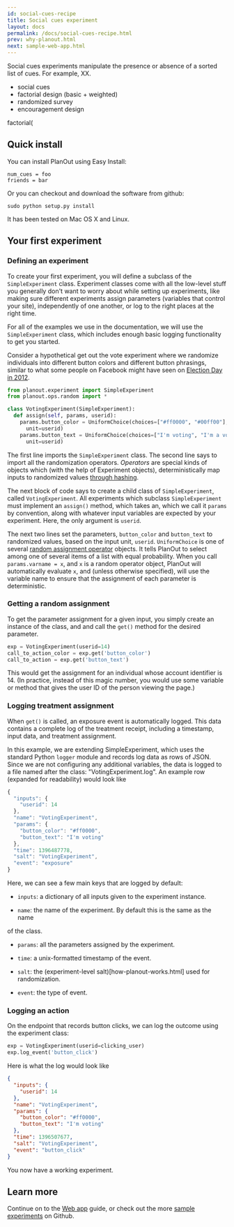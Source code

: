 ```yaml
---
id: social-cues-recipe
title: Social cues experiment
layout: docs
permalink: /docs/social-cues-recipe.html
prev: why-planout.html
next: sample-web-app.html
---
```


Social cues experiments manipulate the presence or absence of a sorted
list of cues. For example, XX.

- social cues
- factorial design (basic + weighted)
- randomized survey
- encouragement design

factorial(

## Quick install
You can install PlanOut using Easy Install:

```
num_cues = foo
friends = bar
```

Or you can checkout and download the software from github:

```
sudo python setup.py install
```
It has been tested on Mac OS X and Linux.

## Your first experiment

### Defining an experiment
To create your first experiment, you will define a subclass of the
`SimpleExperiment` class. Experiment classes come with all the low-level stuff
you generally don't want to worry about while setting up experiments, like
making sure different experiments assign parameters (variables that
control your site), independently of one another, or log to the right
places at the right time.

For all of the examples we use in the documentation, we will use the
`SimpleExperiment` class, which includes enough basic logging functionality to
get you started.

Consider a hypothetical get out the vote experiment where we randomize
individuals into different button colors and different button phrasings,
similar to what some people on Facebook might have seen on [Election Day in 2012](http://newsroom.fb.com/news/2012/11/election-day-2012-on-facebook/).

```python
from planout.experiment import SimpleExperiment
from planout.ops.random import *

class VotingExperiment(SimpleExperiment):
  def assign(self, params, userid):
    params.button_color = UniformChoice(choices=["#ff0000", "#00ff00"],
      unit=userid)
    params.button_text = UniformChoice(choices=["I'm voting", "I'm a voter"],
      unit=userid)
```

The first line imports the `SimpleExperiment` class. The second line says to
import all the randomization operators.  *Operators* are special kinds of
objects which (with the help of Experiment objects), deterministically map
inputs to randomized values [through hashing](how-planout-works.html).

The next block of code says to create a child class of `SimpleExperiment`,
called `VotingExperiment`. All experiments which subclass `SimpleExperiment` must
implement an `assign()` method, which takes an, which we call
it `params` by convention, along with whatever input variables are expected by
your experiment.  Here, the only argument is `userid`.

The next two lines set the parameters, `button_color` and `button_text` to
randomized values, based on the input unit, `userid`. `UniformChoice` is one
of several [random assignment operator](random-operators.html) objects.
It tells PlanOut to select among
one of several items of a list with equal probability.
When you call `params.varname = x`, and `x` is a random operator object, PlanOut
will automatically evaluate `x`, and (unless otherwise specified), will use
the variable name to ensure that the assignment of each parameter is
deterministic.

### Getting a random assignment
To get the parameter assignment for a given input, you simply create an instance of the
class, and and call the `get()` method for the desired parameter.

```python
exp = VotingExperiment(userid=14)
call_to_action_color = exp.get('button_color')
call_to_action = exp.get('button_text')
```

This would get the assignment for an individual whose account identifier is 14.
(In practice, instead of this magic number, you would use some variable or method
that gives the user ID of the person viewing the page.)

### Logging treatment assignment
When `get()` is called, an exposure event is automatically logged.  This
data contains a complete log of the treatment receipt, including a timestamp,
input data, and treatment assignment.

In this example, we are extending SimpleExperiment, which uses the standard
Python `logger` module and records log data as rows of JSON.
Since we are not configuring any additional variables, the data is logged to a
file named after the class: "VotingExperiment.log".
An example row (expanded for readability) would look like


```javascript
{
  "inputs": {
    "userid": 14
  },
  "name": "VotingExperiment",
  "params": {
    "button_color": "#ff0000",
    "button_text": "I'm voting"
  },
  "time": 1396487778,
  "salt": "VotingExperiment",
  "event": "exposure"
}
```

Here, we can see a few main keys that are logged by default:

 * `inputs`: a dictionary of all inputs given to the experiment instance.

 * `name`: the name of the experiment. By default this is the same as the name

 of the class.
 * `params`: all the parameters assigned by the experiment.

 * `time`: a unix-formatted timestamp of the event.

 * `salt`: the (experiment-level salt)[how-planout-works.html] used for randomization.

 * `event`: the type of event.


### Logging an action
On the endpoint that records button clicks, we can log the outcome using the
experiment class:

```python
exp = VotingExperiment(userid=clicking_user)
exp.log_event('button_click')
```

Here is what the log would look like

```json
{
  "inputs": {
    "userid": 14
  },
  "name": "VotingExperiment",
  "params": {
    "button_color": "#ff0000",
    "button_text": "I'm voting"
  },
  "time": 1396507677,
  "salt": "VotingExperiment",
  "event": "button_click"
}
```

You now have a working experiment.

## Learn more
Continue on to the [Web app](docs/sample-web-app.html) guide, or check out the more [sample experiments](https://github.com/facebook/planout/blob/master/demos/simple_experiment_examples.py) on Github.
